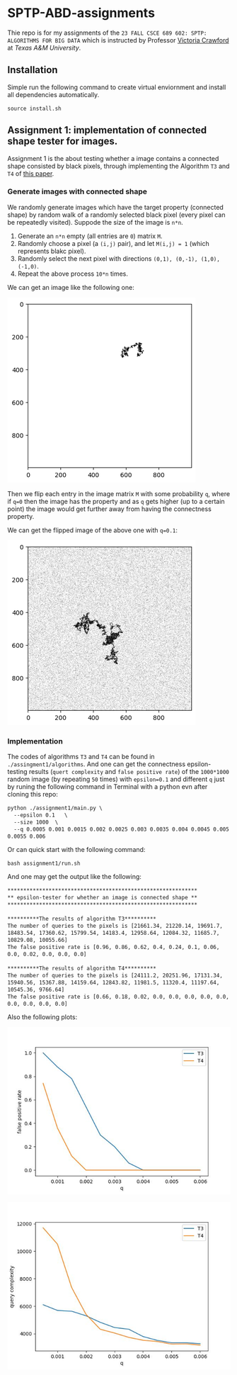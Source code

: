 # SPTP-ABD-assignments
Thie repo is for my assignments of the `23 FALL CSCE 689 602: SPTP: ALGORITHMS FOR BIG DATA` which is instructed by Professor [Victoria Crawford](https://engineering.tamu.edu/cse/profiles/crawford-victoria.html) at *Texas A&M University*. 


## Installation
Simple run the following command to create virtual enviornment and install all dependencies automatically.

```
source install.sh
```
## Assignment 1: implementation of connected shape tester for images.
Assignment 1 is the about testing whether a image contains a connected shape consisted by black pixels, through implementing the Algorithm `T3` and `T4` of [this paper](http://people.csail.mit.edu/sofya/pixels.pdf).


### Generate images with connected shape
We randomly generate images which have the target property (connected shape) by random walk of a randomly selected black pixel (every pixel can be repeatedly visited). Suppode the size of the image is `n*n`.

1. Generate an `n*n` empty (all entries are `0`) matrix `M`.
2. Randomly choose a pixel (a `(i,j)` pair), and let `M(i,j) = 1` (which represents blakc pixel).
3. Randomly select the next pixel with directions `(0,1), (0,-1), (1,0), (-1,0)`.
4. Repeat the above process `10*n` times.

We can get an image like the following one:

![Generated Random image with connected shape](https://github.com/ShuoXing98/SPTP-ABD-assignments/blob/main/assignment1/pics/generated_random_image.png)

Then we flip each entry in the image matrix `M` with some probability `q`, where if `q=0` then the image has the property and as `q` gets higher (up to a certain point) the image would get further away from having the connectness property. 

We can get the flipped image of the above one with `q=0.1`:

![Flipped image](https://github.com/ShuoXing98/SPTP-ABD-assignments/blob/main/assignment1/pics/flipped_image.png)

### Implementation
The codes of algorithms `T3` and `T4` can be found in `./assingment1/algorithms`. And one can get the connectness epsilon-testing results (`quert complexity` and `false positive rate`) of the `1000*1000` random image (by repeating `50` times) with `epsilon=0.1` and different `q` just by runing the following command in Terminal with a python evn after cloning this repo:

```
python ./assignment1/main.py \
  --epsilon 0.1   \
  --size 1000  \
  --q 0.0005 0.001 0.0015 0.002 0.0025 0.003 0.0035 0.004 0.0045 0.005 0.0055 0.006
```
 

Or can quick start with the following command:

```
bash assignment1/run.sh
```

And one may get the output like the following:

```
************************************************************
** epsilon-tester for whether an image is connected shape **
************************************************************

**********The results of algorithm T3**********
The number of queries to the pixels is [21661.34, 21220.14, 19691.7, 18483.54, 17360.62, 15799.54, 14183.4, 12958.64, 12084.32, 11685.7, 10829.08, 10055.66]
The false positive rate is [0.96, 0.86, 0.62, 0.4, 0.24, 0.1, 0.06, 0.0, 0.02, 0.0, 0.0, 0.0]

**********The results of algorithm T4**********
The number of queries to the pixels is [24111.2, 20251.96, 17131.34, 15940.56, 15367.88, 14159.64, 12843.82, 11981.5, 11320.4, 11197.64, 10545.36, 9766.64]
The false positive rate is [0.66, 0.18, 0.02, 0.0, 0.0, 0.0, 0.0, 0.0, 0.0, 0.0, 0.0, 0.0]
```

Also the following plots:

![False positive rate](https://github.com/ShuoXing98/SPTP-ABD-assignments/blob/main/assignment1/pics/false_positive_rate_epsilon_0.1.jpg)

![Query complexity](https://github.com/ShuoXing98/SPTP-ABD-assignments/blob/main/assignment1/pics/avg_query_times_epsilon_0.1.jpg)
